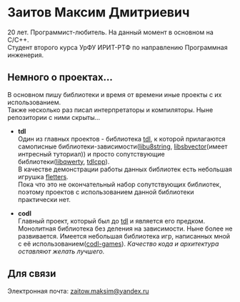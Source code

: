 # Заитов Максим Дмитриевич
20 лет. Программист-любитель. На данный момент в основном на C/C++.\
Студент второго курса УрФУ ИРИТ-РТФ по направлению Программная инженерия.

## Немного о проектах...
В основном пишу библиотеки и время от времени иные проекты с их использованием.\
Также несколько раз писал интерпретаторы и компиляторы. Ныне репозитории с ними скрыты...

- **tdl**\
Один из главных проектов - библиотека [tdl](https://github.com/celtrecium/tdl), 
к которой прилагаются самописные библиотеки-зависимости([libu8string](https://github.com/celtrecium/libu8string), [libsbvector](https://github.com/celtrecium/libsbvector)(имеет интресный туториал)) и просто сопутствующие библиотеки([libqwerty](https://github.com/celtrecium/libqwerty), [tdlcpp](https://github.com/celtrecium/tdlcpp)). \
В качестве демонстрации работы данных библиотек есть небольшая игрушка [fletters](https://github.com/celtrecium/fletters).\
Пока что это не окончательный набор сопутствующих библиотек, поэтому проектов с использованием данной библиотеки практически нет.

- **codl**\
  Главный проект, который был до [tdl](https://github.com/celtrecium/tdl) и является его предком. Монолитная библиотека без деления на зависимости. Ныне более не развивается. Имеется небольшая библиотека игр, написанных мной с её использованием([codl-games](https://github.com/celtrecium/codl-games)). *Качество кода и архитектура оставляют желать лучшего.*

## Для связи
Электронная почта: zaitow.maksim@yandex.ru
